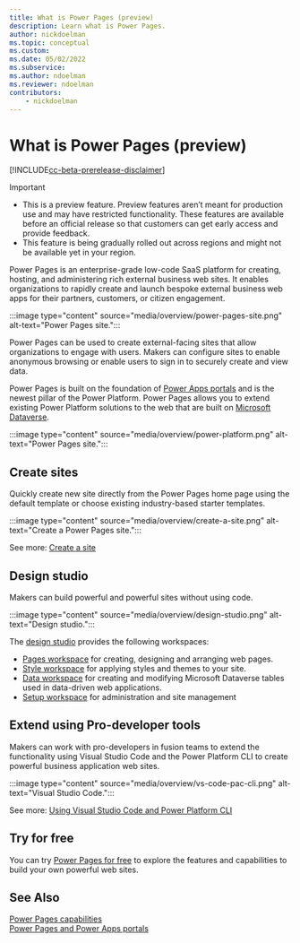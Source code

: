 ```yaml
---
title: What is Power Pages (preview)
description: Learn what is Power Pages.
author: nickdoelman
ms.topic: conceptual
ms.custom: 
ms.date: 05/02/2022
ms.subservice:
ms.author: ndoelman
ms.reviewer: ndoelman
contributors:
    - nickdoelman
---
```


# What is Power Pages (preview)

[!INCLUDE[cc-beta-prerelease-disclaimer](includes/cc-beta-prerelease-disclaimer.md)]

> [!IMPORTANT]
> - This is a preview feature. Preview features aren’t meant for production use and may have restricted functionality. These features are available before an official release so that customers can get early access and provide feedback.
> - This feature is being gradually rolled out across regions and might not be available yet in your region.

Power Pages is an enterprise-grade low-code SaaS platform for creating, hosting, and administering rich external business web sites. It enables organizations to rapidly create and launch bespoke external business web apps for their partners, customers, or citizen engagement.

:::image type="content" source="media/overview/power-pages-site.png" alt-text="Power Pages site.":::

Power Pages can be used to create external-facing sites that allow organizations to engage with users. Makers can configure sites to enable anonymous browsing or enable users to sign in to securely create and view data.

Power Pages is built on the foundation of [Power Apps portals](/power-apps/maker/portals/) and is the newest pillar of the Power Platform. Power Pages allows you to extend existing Power Platform solutions to the web that are built on [Microsoft Dataverse](/power-apps/maker/data-platform/data-platform-intro).

:::image type="content" source="media/overview/power-platform.png" alt-text="Power Pages site.":::

## Create sites

Quickly create new site directly from the Power Pages home page using the default template or choose existing industry-based starter templates.

:::image type="content" source="media/overview/create-a-site.png" alt-text="Create a Power Pages site.":::

See more: [Create a site](/getting-started/create-manage.md)

## Design studio

Makers can build powerful and powerful sites without using code.

:::image type="content" source="media/overview/design-studio.png" alt-text="Design studio.":::

The [design studio](/getting-started/use-design-studio.md) provides the following workspaces:

- [Pages workspace](/getting-started/first-page.md) for creating, designing and arranging web pages.
- [Style workspace](/getting-started/style-site.md) for applying styles and themes to your site.
- [Data workspace](/getting-started/use-data-workspace.md) for creating and modifying Microsoft Dataverse tables used in data-driven web applications.
- [Setup workspace](/configure/setup-workspace.md) for administration and site management

## Extend using Pro-developer tools

Makers can work with pro-developers in fusion teams to extend the functionality using Visual Studio Code and the Power Platform CLI to create powerful business application web sites.

:::image type="content" source="media/overview/vs-code-pac-cli.png" alt-text="Visual Studio Code.":::

See more: [Using Visual Studio Code and Power Platform CLI](/configure/cli-tutorial.md)

## Try for free

You can try [Power Pages for free](/getting-started/trial-signup.md) to explore the features and capabilities to build your own powerful web sites.

## See Also
[Power Pages capabilities](capabilities.md)<br>
[Power Pages and Power Apps portals](difference-portals.md)
